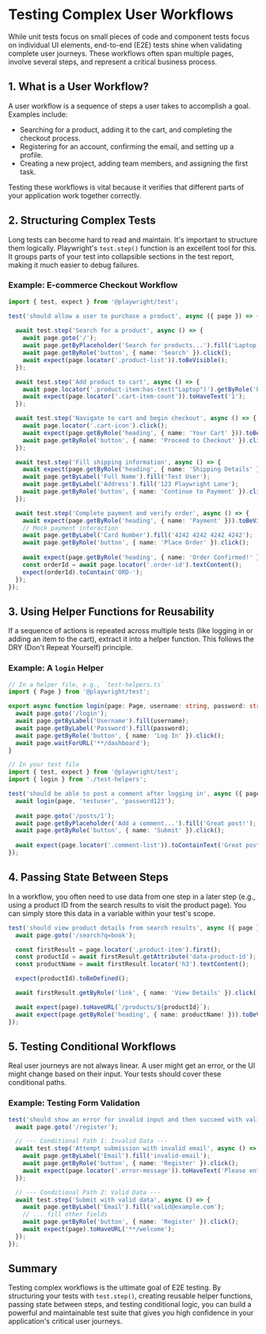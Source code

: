 # Testing Complex User Workflows

While unit tests focus on small pieces of code and component tests focus on individual UI elements, end-to-end (E2E) tests shine when validating complete user journeys. These workflows often span multiple pages, involve several steps, and represent a critical business process.

## 1. What is a User Workflow?

A user workflow is a sequence of steps a user takes to accomplish a goal. Examples include:
-   Searching for a product, adding it to the cart, and completing the checkout process.
-   Registering for an account, confirming the email, and setting up a profile.
-   Creating a new project, adding team members, and assigning the first task.

Testing these workflows is vital because it verifies that different parts of your application work together correctly.

## 2. Structuring Complex Tests

Long tests can become hard to read and maintain. It's important to structure them logically. Playwright's `test.step()` function is an excellent tool for this. It groups parts of your test into collapsible sections in the test report, making it much easier to debug failures.

### Example: E-commerce Checkout Workflow

```typescript
import { test, expect } from '@playwright/test';

test('should allow a user to purchase a product', async ({ page }) => {
  
  await test.step('Search for a product', async () => {
    await page.goto('/');
    await page.getByPlaceholder('Search for products...').fill('Laptop');
    await page.getByRole('button', { name: 'Search' }).click();
    await expect(page.locator('.product-list')).toBeVisible();
  });

  await test.step('Add product to cart', async () => {
    await page.locator('.product-item:has-text("Laptop")').getByRole('button', { name: 'Add to Cart' }).click();
    await expect(page.locator('.cart-item-count')).toHaveText('1');
  });

  await test.step('Navigate to cart and begin checkout', async () => {
    await page.locator('.cart-icon').click();
    await expect(page.getByRole('heading', { name: 'Your Cart' })).toBeVisible();
    await page.getByRole('button', { name: 'Proceed to Checkout' }).click();
  });

  await test.step('Fill shipping information', async () => {
    await expect(page.getByRole('heading', { name: 'Shipping Details' })).toBeVisible();
    await page.getByLabel('Full Name').fill('Test User');
    await page.getByLabel('Address').fill('123 Playwright Lane');
    await page.getByRole('button', { name: 'Continue to Payment' }).click();
  });

  await test.step('Complete payment and verify order', async () => {
    await expect(page.getByRole('heading', { name: 'Payment' })).toBeVisible();
    // Mock payment interaction
    await page.getByLabel('Card Number').fill('4242 4242 4242 4242');
    await page.getByRole('button', { name: 'Place Order' }).click();
    
    await expect(page.getByRole('heading', { name: 'Order Confirmed!' })).toBeVisible();
    const orderId = await page.locator('.order-id').textContent();
    expect(orderId).toContain('ORD-');
  });
});
```

## 3. Using Helper Functions for Reusability

If a sequence of actions is repeated across multiple tests (like logging in or adding an item to the cart), extract it into a helper function. This follows the DRY (Don't Repeat Yourself) principle.

### Example: A `login` Helper

```typescript
// In a helper file, e.g., `test-helpers.ts`
import { Page } from '@playwright/test';

export async function login(page: Page, username: string, password: string) {
  await page.goto('/login');
  await page.getByLabel('Username').fill(username);
  await page.getByLabel('Password').fill(password);
  await page.getByRole('button', { name: 'Log In' }).click();
  await page.waitForURL('**/dashboard');
}

// In your test file
import { test, expect } from '@playwright/test';
import { login } from './test-helpers';

test('should be able to post a comment after logging in', async ({ page }) => {
  await login(page, 'testuser', 'password123');
  
  await page.goto('/posts/1');
  await page.getByPlaceholder('Add a comment...').fill('Great post!');
  await page.getByRole('button', { name: 'Submit' }).click();
  
  await expect(page.locator('.comment-list')).toContainText('Great post!');
});
```

## 4. Passing State Between Steps

In a workflow, you often need to use data from one step in a later step (e.g., using a product ID from the search results to visit the product page). You can simply store this data in a variable within your test's scope.

```typescript
test('should view product details from search results', async ({ page }) => {
  await page.goto('/search?q=book');

  const firstResult = page.locator('.product-item').first();
  const productId = await firstResult.getAttribute('data-product-id');
  const productName = await firstResult.locator('h3').textContent();

  expect(productId).toBeDefined();

  await firstResult.getByRole('link', { name: 'View Details' }).click();

  await expect(page).toHaveURL(`/products/${productId}`);
  await expect(page.getByRole('heading', { name: productName! })).toBeVisible();
});
```

## 5. Testing Conditional Workflows

Real user journeys are not always linear. A user might get an error, or the UI might change based on their input. Your tests should cover these conditional paths.

### Example: Testing Form Validation

```typescript
test('should show an error for invalid input and then succeed with valid input', async ({ page }) => {
  await page.goto('/register');

  // --- Conditional Path 1: Invalid Data ---
  await test.step('Attempt submission with invalid email', async () => {
    await page.getByLabel('Email').fill('invalid-email');
    await page.getByRole('button', { name: 'Register' }).click();
    await expect(page.locator('.error-message')).toHaveText('Please enter a valid email address.');
  });

  // --- Conditional Path 2: Valid Data ---
  await test.step('Submit with valid data', async () => {
    await page.getByLabel('Email').fill('valid@example.com');
    // ... fill other fields
    await page.getByRole('button', { name: 'Register' }).click();
    await expect(page).toHaveURL('**/welcome');
  });
});
```

## Summary

Testing complex workflows is the ultimate goal of E2E testing. By structuring your tests with `test.step()`, creating reusable helper functions, passing state between steps, and testing conditional logic, you can build a powerful and maintainable test suite that gives you high confidence in your application's critical user journeys.